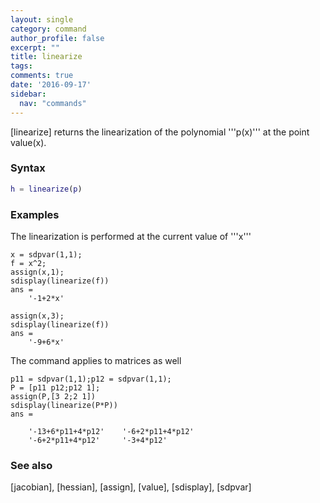 ```yaml
---
layout: single
category: command
author_profile: false
excerpt: ""
title: linearize
tags:
comments: true
date: '2016-09-17'
sidebar:
  nav: "commands"
---
```


[linearize] returns the linearization of the polynomial '''p(x)''' at the point value(x).

### Syntax

````matlab
h = linearize(p)
````

### Examples

The linearization is performed at the current value of '''x'''
````matlabb
x = sdpvar(1,1);
f = x^2;
assign(x,1);
sdisplay(linearize(f))
ans =
    '-1+2*x'

assign(x,3);
sdisplay(linearize(f))
ans =
    '-9+6*x'
````

The command applies to matrices as well
````matlabb
p11 = sdpvar(1,1);p12 = sdpvar(1,1);
P = [p11 p12;p12 1];
assign(P,[3 2;2 1])
sdisplay(linearize(P*P))
ans =

    '-13+6*p11+4*p12'    '-6+2*p11+4*p12'
    '-6+2*p11+4*p12'     '-3+4*p12'    
````

### See also
[jacobian], [hessian], [assign], [value], [sdisplay], [sdpvar]
